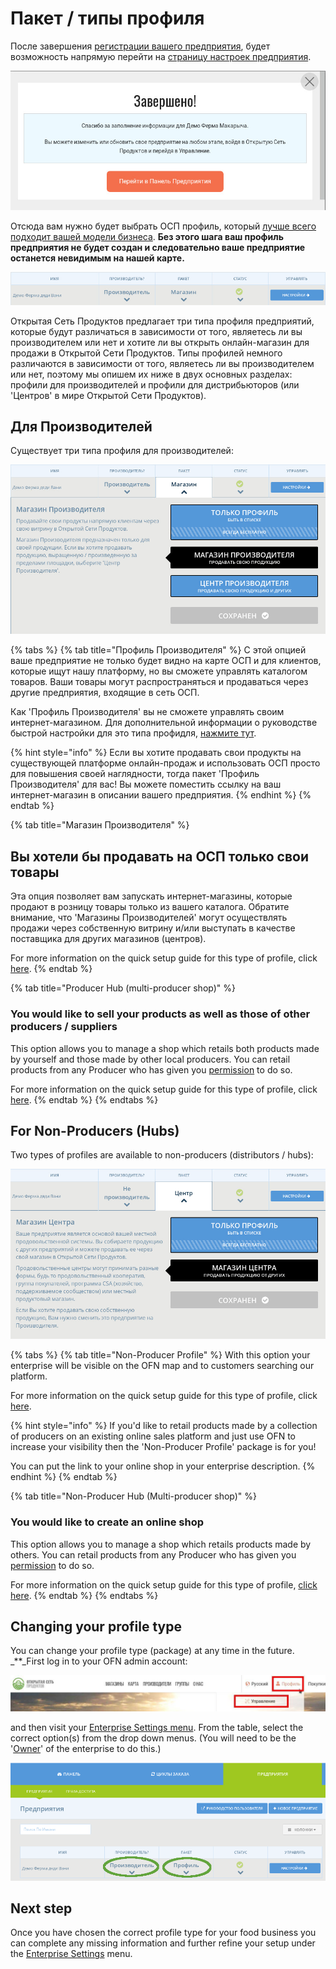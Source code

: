 # Пакет / типы профиля

После завершения [регистрации вашего предприятия](../register-and-create-your-profile.md), будет возможность напрямую перейти на [страницу настроек предприятия](enterprise-settings.md).

![](../../.gitbook/assets/newregister.jpg)

Отсюда вам нужно будет выбрать ОСП профиль, который [лучше всего подходит вашей модели бизнеса](../../your-quick-start-on-ofn-given-who-you-are.md). **Без этого шага ваш профиль предприятия не будет создан и следовательно ваше предприятие останется невидимым на нашей карте.**

![](../../.gitbook/assets/newchoose.jpg)

Открытая Сеть Продуктов предлагает три типа профиля предприятий, которые будут различаться в зависимости от того, являетесь ли вы производителем или нет и хотите ли вы открыть онлайн-магазин для продажи в Открытой Сети Продуктов. Типы профилей немного различаются в зависимости от того, являетесь ли вы производителем или нет, поэтому мы опишем их ниже в двух основных разделах: профили для производителей и профили для дистрибьюторов \(или 'Центров' в мире Открытой Сети Продуктов\).

## Для Производителей

Существует три типа профиля для производителей:

![](../../.gitbook/assets/prod_choosenew.jpg)

{% tabs %}
{% tab title="Профиль Производителя" %}
С этой опцией ваше предприятие не только будет видно на карте ОСП и для клиентов, которые ищут нашу платформу, но вы сможете управлять каталогом товаров. Ваши товары могут распространяться и продаваться через другие предприятия, входящие в сеть ОСП.

Как 'Профиль Производителя' вы не сможете управлять своим интернет-магазином. Для дополнительной информации о руководстве быстрой настройки для это типа профидля, [нажмите тут](../../quick-start-guides/).

{% hint style="info" %}
Если вы хотите продавать свои продукты на существующей платформе онлайн-продаж и использовать ОСП просто для повышения своей наглядности, тогда пакет 'Профиль Производителя' для вас! Вы можете поместить ссылку на ваш интернет-магазин в описании вашего предприятия.
{% endhint %}
{% endtab %}

{% tab title="Магазин Производителя" %}
## Вы хотели бы продавать на ОСП только свои товары

Эта опция позволяет вам запускать интернет-магазины, которые продают в розницу товары только из вашего каталога. Обратите внимание, что 'Магазины Производителей' могут осуществлять продажи через собственную витрину и/или выступать в качестве поставщика для других магазинов \(центров\).

For more information on the quick setup guide for this type of profile, click [here](../../quick-start-guides/).
{% endtab %}

{% tab title="Producer Hub \(multi-producer shop\)" %}
### You would like to sell your products as well as those of other producers / suppliers

This option allows you to manage a shop which retails both products made by yourself and those made by other local producers. You can retail products from any Producer who has given you [permission](create-or-connect-with-your-supplying-producers.md) to do so.

For more information on the quick setup guide for this type of profile, click [here](../../quick-start-guides/).
{% endtab %}
{% endtabs %}

## For Non-Producers \(Hubs\)

Two types of profiles are available to non-producers \(distributors / hubs\):

![](../../.gitbook/assets/nonprod_new.jpg)

{% tabs %}
{% tab title="Non-Producer Profile" %}
With this option your enterprise will be visible on the OFN map and to customers searching our platform.

For more information on the quick setup guide for this type of profile, click [here](../../quick-start-guides/).

{% hint style="info" %}
If you'd like to retail products made by a collection of producers on an existing online sales platform and just use OFN to increase your visibility then the 'Non-Producer Profile' package is for you!

You can put the link to your online shop in your enterprise description.
{% endhint %}
{% endtab %}

{% tab title="Non-Producer Hub \(Multi-producer shop\)" %}
### You would like to create an online shop

This option allows you to manage a shop which retails products made by others. You can retail products from any Producer who has given you [permission](create-or-connect-with-your-supplying-producers.md) to do so.

For more information on the quick setup guide for this type of profile, [click here](../../quick-start-guides/multi-producers-shop-hub-quick-setup-guide.md).
{% endtab %}
{% endtabs %}

## Changing your profile type

You can change your profile type \(package\) at any time in the future. _\*\*_First log in to your OFN admin account:

![](../../.gitbook/assets/access1%20%281%29.jpg)

and then visit your [Enterprise Settings menu](enterprise-settings.md). From the table, select the correct option\(s\) from the drop down menus. \(You will need to be the '[Owner](enterprise-settings.md#users)' of the enterprise to do this.\)

![](../../.gitbook/assets/change-package.png)

## Next step

Once you have chosen the correct profile type for your food business you can complete any missing information and further refine your setup under the [Enterprise Settings](enterprise-settings.md) menu.

